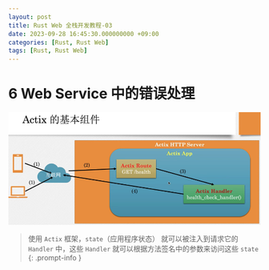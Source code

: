 ```yaml
---
layout: post
title: Rust Web 全栈开发教程-03
date: 2023-09-28 16:45:30.000000000 +09:00
categories: [Rust, Rust Web]
tags: [Rust, Rust Web]
---
```



# 6 Web Service 中的错误处理

![image](/assets/images/rust/web_server/actix.png)



> 使用 `Actix` 框架，`state`（应用程序状态） 就可以被注入到请求它的 `Handler` 中，这些 `Handler` 就可以根据方法签名中的参数来访问这些 `state`
{: .prompt-info }

